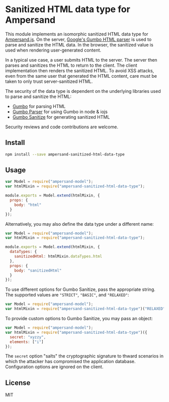 # Sanitized HTML data type for Ampersand

This module implements an isomorphic sanitized HTML data type for
[Ampersand.js][]. On the server, [Google's Gumbo HTML parser][gumbo] is used
to parse and sanitize the HTML data. In the browser, the sanitized value is
used when rendering user-generated content.

In a typical use case, a user submits HTML to the server. The server then
parses and sanitizes the HTML to return to the client. The client
implementation then renders the sanitized HTML. To avoid XSS attacks, even from the same user that generated the HTML content, care must be taken to
only trust server-sanitized HTML.

The security of the data type is dependent on the underlying libraries used
to parse and sanitize the HTML:

- [Gumbo][gumbo] for parsing HTML
- [Gumbo Parser][gumbo-parser] for using Gumbo in node & iojs
- [Gumbo Sanitize][gumbo-sanitize] for generating sanitized HTML

Security reviews and code contributions are welcome.

## Install

```sh
npm install --save ampersand-sanitized-html-data-type
```

## Usage

```js
var Model = require("ampersand-model");
var htmlMixin = require("ampersand-sanitized-html-data-type");

module.exports = Model.extend(htmlMixin, {
  props: {
    body: "html"
  }
});
```

Alternatively, you may also define the data type under a different name:

```js
var Model = require("ampersand-model");
var htmlMixin = require("ampersand-sanitized-html-data-type");

module.exports = Model.extend(htmlMixin, {
  dataTypes: {
    sanitizedHtml: htmlMixin.dataTypes.html
  },
  props: {
    body: "sanitizedHtml"
  }
});
```

To use different options for Gumbo Sanitize, pass the appropriate string. The
supported values are `"STRICT"`, `"BASIC"`, and `"RELAXED"`:

```js
var Model = require("ampersand-model");
var htmlMixin = require("ampersand-sanitized-html-data-type")("RELAXED");
```

To provide custom options to Gumbo Sanitize, you may pass an object:

```js
var Model = require("ampersand-model");
var htmlMixin = require("ampersand-sanitized-html-data-type")({
  secret: "xyzzy",
  elements: ["i"]
});
```

The `secret` option "salts" the cryptographic signature to thward scenarios in
which the attacker has compromised the application database. Configuration
options are ignored on the client.


## License

MIT

[Ampersand.js]: http://ampersandjs.com
[gumbo]: https://github.com/google/gumbo-parser
[gumbo-parser]: https://github.com/karlwestin/node-gumbo-parser
[gumbo-sanitize]: https://github.com/mikepb/node-gumbo-sanitize
